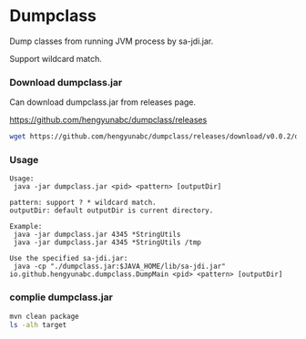# Dumpclass
Dump classes from running JVM process by sa-jdi.jar.

Support wildcard match.


### Download dumpclass.jar

Can download dumpclass.jar from releases page.

https://github.com/hengyunabc/dumpclass/releases

```bash
wget https://github.com/hengyunabc/dumpclass/releases/download/v0.0.2/dumpclass.jar
```

### Usage

```
Usage:
 java -jar dumpclass.jar <pid> <pattern> [outputDir]

pattern: support ? * wildcard match.
outputDir: default outputDir is current directory.

Example:
 java -jar dumpclass.jar 4345 *StringUtils
 java -jar dumpclass.jar 4345 *StringUtils /tmp

Use the specified sa-jdi.jar:
 java -cp "./dumpclass.jar:$JAVA_HOME/lib/sa-jdi.jar" io.github.hengyunabc.dumpclass.DumpMain <pid> <pattern> [outputDir]
```

### complie dumpclass.jar

```bash
mvn clean package
ls -alh target
```

